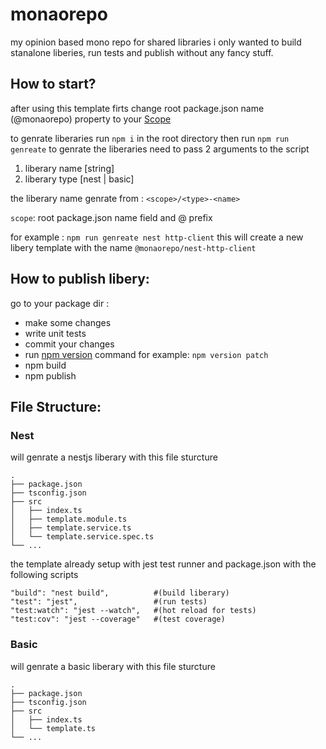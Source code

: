 # monaorepo
my opinion based mono repo for shared libraries 
i only wanted to build stanalone liberies, run tests and publish 
without any fancy stuff.

## How to start?
after using this template 
firts change root package.json name (@monaorepo) property to your [Scope](https://docs.npmjs.com/cli/v9/using-npm/scope)

to genrate liberaries run `npm i` in the root directory
then run `npm run genreate` to genrate the liberaries
need to pass 2 arguments to the script
1. liberary name [string]
2. liberary type [nest | basic]

the liberary name genrate from : `<scope>/<type>-<name>`

`scope`: root package.json name field and @ prefix

for example : `npm run genreate nest http-client`
this will create a new libery template
with the name `@monaorepo/nest-http-client`

## How to publish libery:
go to your package dir :

* make some changes
* write unit tests
* commit your changes
* run [npm version](https://docs.npmjs.com/cli/v7/commands/npm-version) command for example:  `npm version patch`
* npm build
* npm publish
 


## File Structure:
### Nest 
 will genrate a nestjs liberary with this file sturcture
```
.
├── package.json
├── tsconfig.json
├── src                   
│   ├── index.ts         
│   ├── template.module.ts        
│   ├── template.service.ts        
│   └── template.service.spec.ts              
└── ...
```
the template already setup with jest test runner 
and package.json with the following scripts

```
"build": "nest build",          #(build liberary)
"test": "jest",                 #(run tests)
"test:watch": "jest --watch",   #(hot reload for tests)
"test:cov": "jest --coverage"   #(test coverage)
```

### Basic
 will genrate a basic liberary with this file sturcture
``` 
.   
├── package.json
├── tsconfig.json
├── src
│   ├── index.ts
│   └── template.ts
└── ...
```
